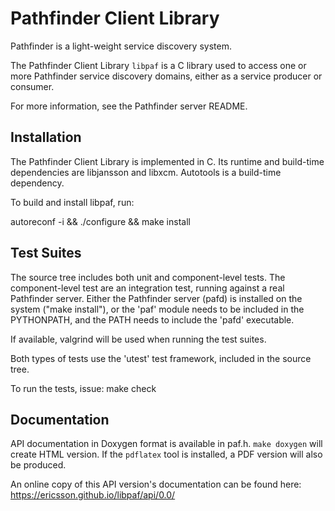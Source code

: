 # Pathfinder Client Library

Pathfinder is a light-weight service discovery system.

The Pathfinder Client Library `libpaf` is a C library used to access
one or more Pathfinder service discovery domains, either as a service
producer or consumer.

For more information, see the Pathfinder server README.

## Installation

The Pathfinder Client Library is implemented in C. Its runtime and
build-time dependencies are libjansson and libxcm. Autotools is a
build-time dependency.

To build and install libpaf, run:

autoreconf -i && ./configure && make install

## Test Suites

The source tree includes both unit and component-level tests. The
component-level test are an integration test, running against a real
Pathfinder server. Either the Pathfinder server (pafd) is installed on
the system ("make install"), or the 'paf' module needs to be included
in the PYTHONPATH, and the PATH needs to include the 'pafd'
executable.

If available, valgrind will be used when running the test suites.

Both types of tests use the 'utest' test framework, included in the
source tree.

To run the tests, issue:
make check

## Documentation

API documentation in Doxygen format is available in paf.h. `make
doxygen` will create HTML version. If the `pdflatex` tool is
installed, a PDF version will also be produced.

An online copy of this API version's documentation can be found here:
https://ericsson.github.io/libpaf/api/0.0/
